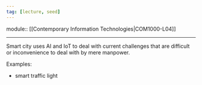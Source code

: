 ```yaml
---
tag: [lecture, seed]
---
```

module:: [[Contemporary Information Technologies|COM1000-L04]]
___
Smart city uses AI and IoT to deal with current challenges that are difficult or inconvenience to deal with by mere manpower.

Examples:
- smart traffic light